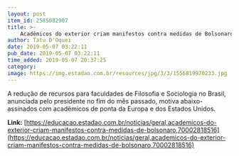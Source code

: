 ```yaml
---
layout: post
item_id: 2585082907
title: >-
    Acadêmicos do exterior criam manifestos contra medidas de Bolsonaro
author: Tatu D'Oquei
date: 2019-05-07 03:22:11
pub_date: 2019-05-07 03:22:11
time_added: 2019-05-07 20:37:25
category: 
image: https://img.estadao.com.br/resources/jpg/3/3/1556819970233.jpg
---
```


A redução de recursos para faculdades de Filosofia e Sociologia no Brasil, anunciada pelo presidente no fim do mês passado, motiva abaixo-assinados com acadêmicos de ponta da Europa e dos Estados Unidos.

**Link:** [https://educacao.estadao.com.br/noticias/geral,academicos-do-exterior-criam-manifestos-contra-medidas-de-bolsonaro,70002818516](https://educacao.estadao.com.br/noticias/geral,academicos-do-exterior-criam-manifestos-contra-medidas-de-bolsonaro,70002818516)

